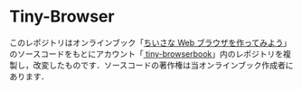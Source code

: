 # Tiny-Browser

このレポジトリはオンラインブック「[ちいさな Web ブラウザを作ってみよう](https://browserbook.shift-js.info/)」のソースコードをもとにアカウント「[
tiny-browserbook](https://github.com/tiny-browserbook)」内のレポジトリを複製し，改変したものです．ソースコードの著作権は当オンラインブック作成者にあります．
